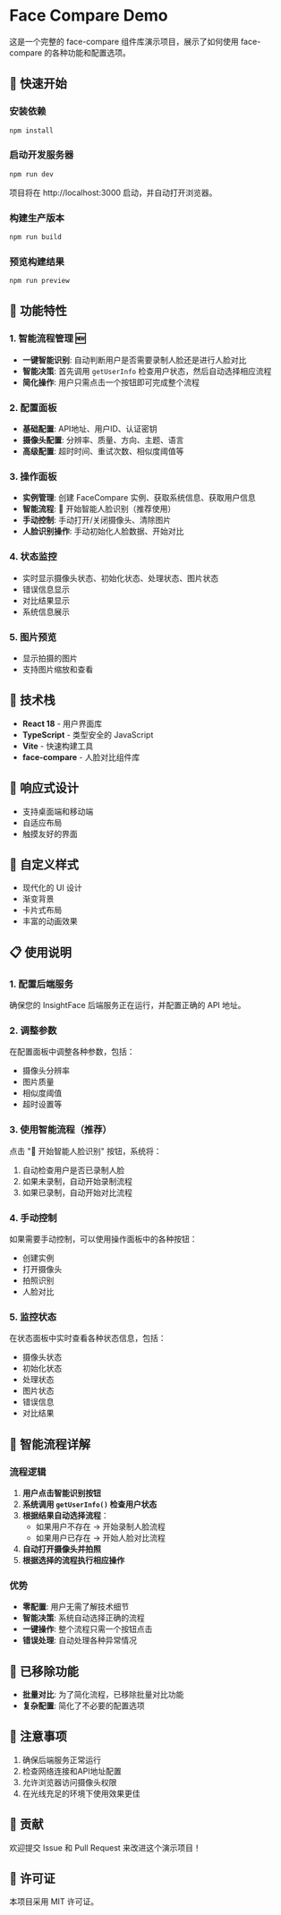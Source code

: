 # Face Compare Demo

这是一个完整的 face-compare 组件库演示项目，展示了如何使用 face-compare 的各种功能和配置选项。

## 🚀 快速开始

### 安装依赖

```bash
npm install
```

### 启动开发服务器

```bash
npm run dev
```

项目将在 http://localhost:3000 启动，并自动打开浏览器。

### 构建生产版本

```bash
npm run build
```

### 预览构建结果

```bash
npm run preview
```

## 🎯 功能特性

### 1. 智能流程管理 🆕
- **一键智能识别**: 自动判断用户是否需要录制人脸还是进行人脸对比
- **智能决策**: 首先调用 `getUserInfo` 检查用户状态，然后自动选择相应流程
- **简化操作**: 用户只需点击一个按钮即可完成整个流程

### 2. 配置面板
- **基础配置**: API地址、用户ID、认证密钥
- **摄像头配置**: 分辨率、质量、方向、主题、语言
- **高级配置**: 超时时间、重试次数、相似度阈值等

### 3. 操作面板
- **实例管理**: 创建 FaceCompare 实例、获取系统信息、获取用户信息
- **智能流程**: 🚀 开始智能人脸识别（推荐使用）
- **手动控制**: 手动打开/关闭摄像头、清除图片
- **人脸识别操作**: 手动初始化人脸数据、开始对比

### 4. 状态监控
- 实时显示摄像头状态、初始化状态、处理状态、图片状态
- 错误信息显示
- 对比结果显示
- 系统信息展示

### 5. 图片预览
- 显示拍摄的图片
- 支持图片缩放和查看

## 🔧 技术栈

- **React 18** - 用户界面库
- **TypeScript** - 类型安全的 JavaScript
- **Vite** - 快速构建工具
- **face-compare** - 人脸对比组件库

## 📱 响应式设计

- 支持桌面端和移动端
- 自适应布局
- 触摸友好的界面

## 🎨 自定义样式

- 现代化的 UI 设计
- 渐变背景
- 卡片式布局
- 丰富的动画效果

## 📋 使用说明

### 1. 配置后端服务
确保您的 InsightFace 后端服务正在运行，并配置正确的 API 地址。

### 2. 调整参数
在配置面板中调整各种参数，包括：
- 摄像头分辨率
- 图片质量
- 相似度阈值
- 超时设置等

### 3. 使用智能流程（推荐）
点击 "🚀 开始智能人脸识别" 按钮，系统将：
1. 自动检查用户是否已录制人脸
2. 如果未录制，自动开始录制流程
3. 如果已录制，自动开始对比流程

### 4. 手动控制
如果需要手动控制，可以使用操作面板中的各种按钮：
- 创建实例
- 打开摄像头
- 拍照识别
- 人脸对比

### 5. 监控状态
在状态面板中实时查看各种状态信息，包括：
- 摄像头状态
- 初始化状态
- 处理状态
- 图片状态
- 错误信息
- 对比结果

## 🔄 智能流程详解

### 流程逻辑
1. **用户点击智能识别按钮**
2. **系统调用 `getUserInfo()` 检查用户状态**
3. **根据结果自动选择流程**：
   - 如果用户不存在 → 开始录制人脸流程
   - 如果用户已存在 → 开始人脸对比流程
4. **自动打开摄像头并拍照**
5. **根据选择的流程执行相应操作**

### 优势
- **零配置**: 用户无需了解技术细节
- **智能决策**: 系统自动选择正确的流程
- **一键操作**: 整个流程只需一个按钮点击
- **错误处理**: 自动处理各种异常情况

## 🚫 已移除功能

- **批量对比**: 为了简化流程，已移除批量对比功能
- **复杂配置**: 简化了不必要的配置选项

## 📝 注意事项

1. 确保后端服务正常运行
2. 检查网络连接和API地址配置
3. 允许浏览器访问摄像头权限
4. 在光线充足的环境下使用效果更佳

## 🤝 贡献

欢迎提交 Issue 和 Pull Request 来改进这个演示项目！

## 📄 许可证

本项目采用 MIT 许可证。
